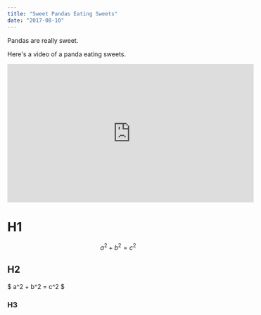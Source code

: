 ```yaml
---
title: "Sweet Pandas Eating Sweets"
date: "2017-08-10"
---
```


Pandas are really sweet.

Here's a video of a panda eating sweets.

<iframe width="560" height="315" src="https://www.youtube.com/embed/4n0xNbfJLR8" frameborder="0" allowfullscreen></iframe>

# H1

$$
a^2 + b^2 = c^2
$$

## H2

$ a^2 + b^2 = c^2 $

### H3